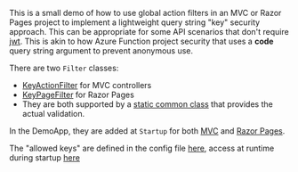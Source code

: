 This is a small demo of how to use global action filters in an MVC or Razor Pages project to implement a lightweight query string "key" security approach. This can be appropriate for some API scenarios that don't require [jwt](https://jwt.io). This is akin to how Azure Function project security that uses a **code** query string argument to prevent anonymous use.

There are two `Filter` classes:
- [KeyActionFilter](https://github.com/adamfoneil/KeyValidatorFilter/blob/master/KeyValidatorFilter/KeyActionFilter.cs) for MVC controllers
- [KeyPageFilter](https://github.com/adamfoneil/KeyValidatorFilter/blob/master/KeyValidatorFilter/KeyPageFilter.cs) for Razor Pages
- They are both supported by a [static common class](https://github.com/adamfoneil/KeyValidatorFilter/blob/master/KeyValidatorFilter/FilterCommon.cs) that provides the actual validation.

In the DemoApp, they are added at `Startup` for both [MVC](https://github.com/adamfoneil/KeyValidatorFilter/blob/master/DemoApp/Startup.cs#L31) and [Razor Pages](https://github.com/adamfoneil/KeyValidatorFilter/blob/master/DemoApp/Startup.cs#L36).

The "allowed keys" are defined in the config file [here](https://github.com/adamfoneil/KeyValidatorFilter/blob/master/DemoApp/appsettings.json#L10-L14), access at runtime during startup [here](https://github.com/adamfoneil/KeyValidatorFilter/blob/master/DemoApp/Startup.cs#L41-L45)
